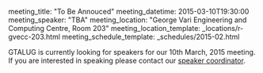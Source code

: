 meeting_title: "To Be Annouced"
meeting_datetime: 2015-03-10T19:30:00
meeting_speaker: "TBA"
meeting_location: "George Vari Engineering and Computing Centre, Room 203"
meeting_location_template: _locations/r-gvecc-203.html
meeting_schedule_template: _schedules/2015-02.html

<div class="alert alert-info">
GTALUG is currently looking for speakers for our 10th March, 2015
meeting. If you are interested in speaking please contact our
<a href="mailto:speaker-coordinator@gtalug.org" class="alert-link">speaker coordinator</a>.
</div>
